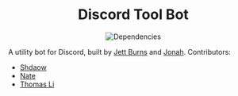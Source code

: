 <div align="center">
    <h1>Discord Tool Bot</h1>
    <img src="https://david-dm.org/JettBurns14/Discord-tool-bot.svg" alt="Dependencies">
</div>

A utility bot for Discord, built by [Jett Burns](https://github.com/JettBurns14) and [Jonah](https://github.com/Dopest-Pleb).
Contributors:
- [Shdaow](https://github.com/ShadowKA)
- [Nate](https://github.com/OctoAvenger)
- [Thomas Li](https://github.com/NovaSagittarii)
